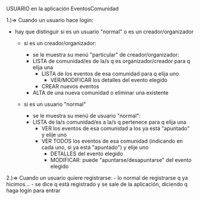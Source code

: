 USUARIO en la aplicación EventosComunidad

1.)=> Cuando un usuario hace login:

 - hay que distinguir si es un usuario "normal" o es un creador/organizador

   - si es un creador/organizador:

     - se le muestra su menú "particular" de creador/organizador:
      - LISTA de comunidad/es de la/s q es organizador/creador para q elija una
          - LISTA de los eventos de esa comunidad para q elija uno
            - VER/MODIFICAR los detalles del evento elegido
          - CREAR nuevos eventos
      - ALTA de una nueva comunidad o eliminar una existente


   - si es un usuario "normal"

     - se le muestra su menú de usuario "normal":
      - LISTA de la/s comunidad/es a la/s q pertenece para q elija una
        - VER los eventos de esa comunidad a los ya está "apuntado" y elije uno
        - VER TODOS los eventos de esa comunidad (indicando en cada uno, si ya está "apuntado") y elije uno
          - DETALLES del evento elegido
          - MODIFICAR: puede "apuntarse/desapuntarse" del evento elegido




2.)=> Cuando un usuario quiere registrarse:
    - lo normal de registrarse q ya hicimos...
    - se dice q está registrado y se sale de la aplicación, diciendo q haga login para entrar



